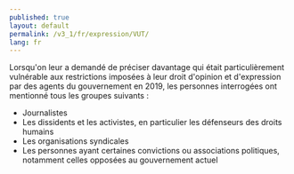 ```yaml
---
published: true
layout: default
permalink: /v3_1/fr/expression/VUT/
lang: fr
---
```

Lorsqu'on leur a demandé de préciser davantage qui était particulièrement vulnérable aux restrictions imposées à leur droit d'opinion et d'expression par des agents du gouvernement en 2019, les personnes interrogées ont mentionné tous les groupes suivants :

-	Journalistes
-	Les dissidents et les activistes, en particulier les défenseurs des droits humains
-	Les organisations syndicales
-	Les personnes ayant certaines convictions ou associations politiques, notamment celles opposées au gouvernement actuel
